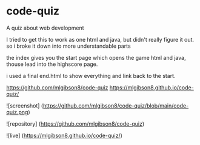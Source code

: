 # code-quiz
A quiz about web development

I tried to get this to work as one html and java, but didn't really figure it out. so i broke it down into more understandable parts
 
the index gives you the start page which opens the game html and java, thouse lead into the highscore page. 

i used a final end.html to show everything and link back to the start.

https://github.com/mlgibson8/code-quiz
https://mlgibson8.github.io/code-quiz/

![screenshot] (https://github.com/mlgibson8/code-quiz/blob/main/code-quiz.png)

![repository] (https://github.com/mlgibson8/code-quiz)

![live] (https://mlgibson8.github.io/code-quiz/)